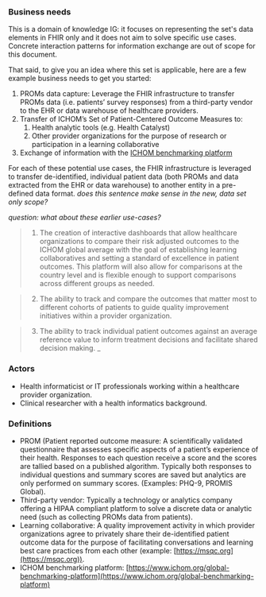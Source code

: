### Business needs
This is a domain of knowledge IG: it focuses on representing the set's data elements in FHIR only and it does not aim to solve specific use cases. Concrete interaction patterns for information exchange are out of scope for this document.

That said, to give you an idea where this set is applicable, here are a few example business needs to get you started:

1. PROMs data capture: Leverage the FHIR infrastructure to transfer PROMs data (i.e. patients’ survey responses) from a third-party vendor to the EHR or data warehouse of healthcare providers.
2. Transfer of ICHOM’s Set of Patient-Centered Outcome Measures to:
	1. Health analytic tools (e.g. Health Catalyst)
	2. Other provider organizations for the purpose of research or participation in a learning collaborative
3. Exchange of information with the [ICHOM benchmarking platform](https://www.ichom.org/global-benchmarking-platform)

For each of these potential use cases, the FHIR infrastructure is leveraged to transfer de-identified, individual patient data (both PROMs and data extracted from the EHR or data warehouse) to another entity in a pre-defined data format. _does this sentence make sense in the new, data set only scope?_

_question: what about these earlier use-cases?_

> 1) The creation of interactive dashboards that allow healthcare organizations to compare their risk adjusted outcomes to the ICHOM global average with the goal of establishing learning collaboratives and setting a standard of excellence in patient outcomes. This platform will also allow for comparisons at the country level and is flexible enough to support comparisons across different groups as needed. 

> 2) The ability to track and compare the outcomes that matter most to different cohorts of patients to guide quality improvement initiatives within a provider organization. 

> 3) The ability to track individual patient outcomes against an average reference value to inform treatment decisions and facilitate shared decision making.
_


### Actors
* Health informaticist or IT professionals working within a healthcare provider organization.
* Clinical researcher with a health informatics background.

### Definitions
* PROM (Patient reported outcome measure: A scientifically validated questionnaire that assesses specific aspects of a patient’s experience of their health. Responses to each question receive a score and the scores are tallied based on a published algorithm. Typically both responses to individual questions and summary scores are saved but analytics are only performed on summary scores. (Examples: PHQ-9, PROMIS Global).
* Third-party vendor: Typically a technology or analytics company offering a HIPAA compliant platform to solve a discrete data or analytic need (such as collecting PROMs data from patients).
* Learning collaborative: A quality improvement activity in which provider organizations agree to privately share their de-identified patient outcome data for the purpose of facilitating conversations and learning best care practices from each other (example: [https://msqc.org](https://msqc.org)).
* ICHOM benchmarking platform: [https://www.ichom.org/global-benchmarking-platform](https://www.ichom.org/global-benchmarking-platform)